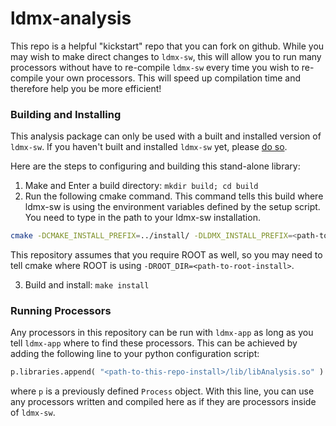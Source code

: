 # ldmx-analysis

This repo is a helpful "kickstart" repo that you can fork on github.
While you may wish to make direct changes to `ldmx-sw`, this will allow you to run many processors without have to re-compile `ldmx-sw` every time you wish to re-compile your own processors. This will speed up compilation time and therefore help you be more efficient!

### Building and Installing

This analysis package can only be used with a built and installed version of `ldmx-sw`.
If you haven't built and installed `ldmx-sw` yet, please [do so](https://github.com/LDMX-Software/ldmx-sw).

Here are the steps to configuring and building this stand-alone library:

1. Make and Enter a build directory: `mkdir build; cd build`
2. Run the following cmake command. This command tells this build where ldmx-sw is using the environment variables defined by the setup script. You need to type in the path to your ldmx-sw installation.
```bash
cmake -DCMAKE_INSTALL_PREFIX=../install/ -DLDMX_INSTALL_PREFIX=<path-to-ldmx-sw-install> ../
```
This repository assumes that you require ROOT as well, so you may need to tell cmake where ROOT is using `-DROOT_DIR=<path-to-root-install>`.

3. Build and install: `make install`

### Running Processors

Any processors in this repository can be run with `ldmx-app` as long as you tell `ldmx-app` where to find these processors.
This can be achieved by adding the following line to your python configuration script:
```python
p.libraries.append( "<path-to-this-repo-install>/lib/libAnalysis.so" )
```
where `p` is a previously defined `Process` object. With this line, you can use any processors written and compiled here as if they are processors inside of `ldmx-sw`.
